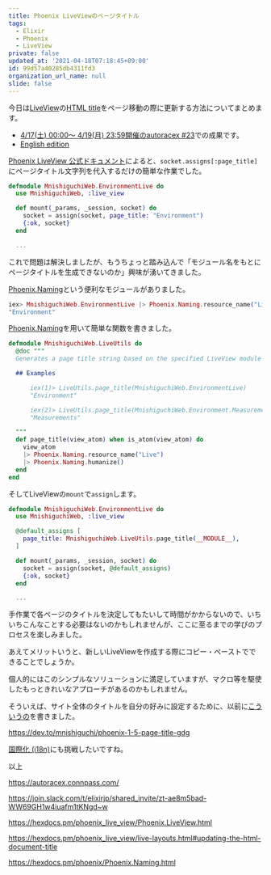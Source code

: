 ```yaml
---
title: Phoenix LiveViewのページタイトル
tags:
  - Elixir
  - Phoenix
  - LiveView
private: false
updated_at: '2021-04-18T07:18:45+09:00'
id: 99d57a40285db4311fd3
organization_url_name: null
slide: false
---
```

今日は[LiveView](https://hexdocs.pm/phoenix_live_view/Phoenix.LiveView.html)の[HTML title](https://developer.mozilla.org/en-US/docs/Web/HTML/Element/title)をページ移動の際に更新する方法についてまとめます。

- [4/17(土) 00:00〜 4/19(月) 23:59開催のautoracex #23](https://autoracex.connpass.com/event/210477/)での成果です。
- [English edition](https://dev.to/mnishiguchi/page-title-for-phoenix-liveview-347b)

[Phoenix LiveView 公式ドキュメント](https://hexdocs.pm/phoenix_live_view/live-layouts.html#updating-the-html-document-title)によると、`socket.assigns[:page_title]`にページタイトル文字列を代入するだけの簡単な作業でした。

```elixir
defmodule MnishiguchiWeb.EnvironmentLive do
  use MnishiguchiWeb, :live_view

  def mount(_params, _session, socket) do
    socket = assign(socket, page_title: "Environment")
    {:ok, socket}
  end

  ...
```

これで問題は解決しましたが、もうちょっと踏み込んで「モジュール名をもとにページタイトルを生成できないのか」興味が湧いてきました。

[Phoenix.Naming](https://hexdocs.pm/phoenix/Phoenix.Naming.html)という便利なモジュールがありました。

```elixir
iex> MnishiguchiWeb.EnvironmentLive |> Phoenix.Naming.resource_name("Live") |> Phoenix.Naming.humanize()
"Environment"
```

[Phoenix.Naming](https://hexdocs.pm/phoenix/Phoenix.Naming.html)を用いて簡単な関数を書きました。

```elixir
defmodule MnishiguchiWeb.LiveUtils do
  @doc """
  Generates a page title string based on the specified LiveView module atom.

  ## Examples

      iex(1)> LiveUtils.page_title(MnishiguchiWeb.EnvironmentLive)
      "Environment"

      iex(2)> LiveUtils.page_title(MnishiguchiWeb.Environment.MeasurementsLive)
      "Measurements"

  """
  def page_title(view_atom) when is_atom(view_atom) do
    view_atom
    |> Phoenix.Naming.resource_name("Live")
    |> Phoenix.Naming.humanize()
  end
end
```

そしてLiveViewの`mount`で`assign`します。

```elixir
defmodule MnishiguchiWeb.EnvironmentLive do
  use MnishiguchiWeb, :live_view

  @default_assigns [
    page_title: MnishiguchiWeb.LiveUtils.page_title(__MODULE__),
  ]

  def mount(_params, _session, socket) do
    socket = assign(socket, @default_assigns)
    {:ok, socket}
  end

  ...
```

手作業で各ページのタイトルを決定してもたいして時間がかからないので、いちいちこんなことする必要はないのかもしれませんが、ここに至るまでの学びのプロセスを楽しみました。

あえてメリットいうと、新しいLiveViewを作成する際にコピー・ペーストでできることでしょうか。

個人的にはこのシンプルなソリューションに満足していますが、マクロ等を駆使したもっときれいなアプローチがあるのかもしれません。

そういえば、サイト全体のタイトルを自分の好みに設定するために、以前に[こういうの](https://dev.to/mnishiguchi/phoenix-1-5-page-title-gdg)を書きました。

https://dev.to/mnishiguchi/phoenix-1-5-page-title-gdg

[国際化 (i18n)](https://ja.wikipedia.org/wiki/%E5%9B%BD%E9%9A%9B%E5%8C%96%E3%81%A8%E5%9C%B0%E5%9F%9F%E5%8C%96)にも挑戦したいですね。

以上

https://autoracex.connpass.com/

https://join.slack.com/t/elixirjp/shared_invite/zt-ae8m5bad-WW69GH1w4iuafm1tKNgd~w

https://hexdocs.pm/phoenix_live_view/Phoenix.LiveView.html

https://hexdocs.pm/phoenix_live_view/live-layouts.html#updating-the-html-document-title

https://hexdocs.pm/phoenix/Phoenix.Naming.html
